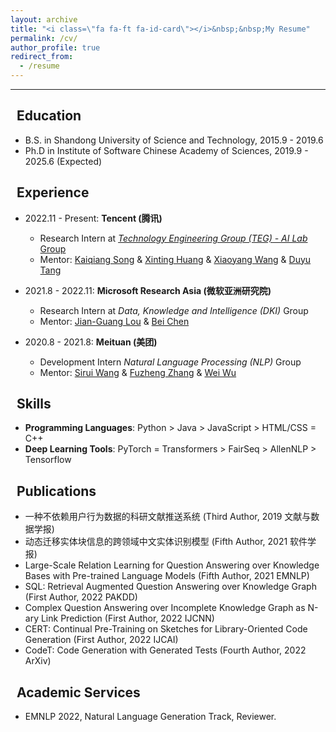 ```yaml
---
layout: archive
title: "<i class=\"fa fa-ft fa-id-card\"></i>&nbsp;&nbsp;My Resume"
permalink: /cv/
author_profile: true
redirect_from:
  - /resume
---
```


---

## <i class="fa fa-ft fa-university"></i>&nbsp;&nbsp;Education

* B.S. in Shandong University of Science and Technology, 2015.9 - 2019.6
* Ph.D in Institute of Software Chinese Academy of Sciences, 2019.9 - 2025.6 (Expected)

## <i class="fa fa-ft fa-users"></i>&nbsp;&nbsp;Experience

* 2022.11 - Present: **Tencent (腾讯)**
  * Research Intern at [*Technology Engineering Group (TEG) - AI Lab* Group](https://ai.tencent.com/ailab/zh/index)
  * Mentor: [Kaiqiang Song](https://scholar.google.com/citations?user=PHoJwakAAAAJ&hl=zh-CN&oi=ao) & [Xinting Huang](https://scholar.google.com/citations?user=QmyPDWQAAAAJ&hl=zh-CN&oi=ao) & [Xiaoyang Wang](https://scholar.google.com/citations?user=EeppWmkAAAAJ&hl=zh-CN&oi=ao) & [Duyu Tang](https://scholar.google.com/citations?user=9uz-D-kAAAAJ&hl=zh-CN&oi=ao) 

* 2021.8 - 2022.11: **Microsoft Research Asia (微软亚洲研究院)**
  * Research Intern at *Data, Knowledge and Intelligence (DKI)* Group
  * Mentor: [Jian-Guang Lou](https://www.microsoft.com/en-us/research/people/jlou/) & [Bei Chen](https://www.microsoft.com/en-us/research/people/beichen/)

* 2020.8 - 2021.8: **Meituan (美团)**
  * Development Intern *Natural Language Processing (NLP)* Group
  * Mentor: [Sirui Wang](https://www.researchgate.net/profile/Sirui-Wang-26) & [Fuzheng Zhang](https://scholar.google.com/citations?user=8R0hla4AAAAJ&hl=zh-CN&oi=ao) & [Wei Wu](https://scholar.google.com/citations?user=YtqXSzMAAAAJ&hl=zh-CN&oi=ao) 

## <i class="fa fa-ft fa-cogs"></i>&nbsp;&nbsp;Skills

* **Programming Languages**: Python > Java > JavaScript > HTML/CSS = C++
* **Deep Learning Tools**:  PyTorch = Transformers > FairSeq > AllenNLP > Tensorflow

## <i class="fa fa-ft fa-book"></i>&nbsp;&nbsp;Publications

* 一种不依赖用户行为数据的科研文献推送系统 (Third Author, 2019 文献与数据学报)
* 动态迁移实体块信息的跨领域中文实体识别模型 (Fifth Author, 2021 软件学报)
* Large-Scale Relation Learning for Question Answering over Knowledge Bases with Pre-trained Language Models (Fifth Author, 2021 EMNLP)
* SQL: Retrieval Augmented Question Answering over Knowledge Graph (First Author, 2022 PAKDD)
* Complex Question Answering over Incomplete Knowledge Graph as N-ary Link Prediction (First Author, 2022 IJCNN)
* CERT: Continual Pre-Training on Sketches for Library-Oriented Code Generation (First Author, 2022 IJCAI)
* CodeT: Code Generation with Generated Tests (Fourth Author, 2022 ArXiv)

## <i class="fa fa-ft fa-heart"></i>&nbsp;&nbsp;Academic Services

* EMNLP 2022, Natural Language Generation Track, Reviewer.

